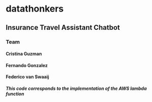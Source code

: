 # datathonkers

## Insurance Travel Assistant Chatbot

### Team
#### Cristina Guzman
#### Fernando Gonzalez
#### Federico van Swaaij


##### This code corresponds to the implementation of the AWS lambda function
